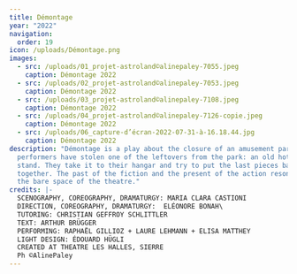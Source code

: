 ```yaml
---
title: Démontage
year: "2022"
navigation:
  order: 19
icon: /uploads/Démontage.png
images:
  - src: /uploads/01_projet-astroland©alinepaley-7055.jpeg
    caption: Démontage 2022
  - src: /uploads/02_projet-astroland©alinepaley-7053.jpeg
    caption: Démontage 2022
  - src: /uploads/03_projet-astroland©alinepaley-7108.jpeg
    caption: Démontage 2022
  - src: /uploads/04_projet-astroland©alinepaley-7126-copie.jpeg
    caption: Démontage 2022
  - src: /uploads/06_capture-d’écran-2022-07-31-à-16.18.44.jpg
    caption: Démontage 2022
description: "Démontage is a play about the closure of an amusement park. The
  performers have stolen one of the leftovers from the park: an old hot dog
  stand. They take it to their hangar and try to put the last pieces back
  together. The past of the fiction and the present of the action resonate in
  the bare space of the theatre."
credits: |-
  SCENOGRAPHY, COREOGRAPHY, DRAMATURGY: MARIA CLARA CASTIONI
  DIRECTION, COREOGRAPHY, DRAMATURGY:  ELÉONORE BONAH\
  TUTORING: CHRISTIAN GEFFROY SCHLITTLER
  TEXT: ARTHUR BRÜGGER
  PERFORMING: RAPHAËL GILLIOZ + LAURE LEHMANN + ELISA MATTHEY
  LIGHT DESIGN: ÉDOUARD HÜGLI
  CREATED AT THEATRE LES HALLES, SIERRE
  Ph ©AlinePaley
---
```

